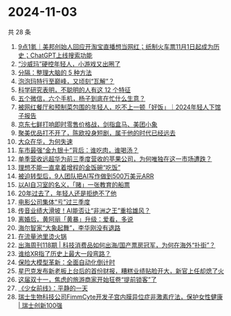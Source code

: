# 2024-11-03

共 28 条

<!-- BEGIN 36KR -->
<!-- 最后更新时间 2024-11-03 00:17:23 +0800 -->
1. [9点1氪｜美邦创始人回应开淘宝直播想当网红；纸制火车票11月1日起成为历史；ChatGPT上线搜索功能](https://36kr.com/p/3017905999914249)
1. [“沙威玛”硬控年轻人，小游戏又出圈了](https://36kr.com/p/3017823671415686)
1. [分隔：整理大脑的 5 种方法](https://36kr.com/p/3005152583081735)
1. [泡泡玛特行至巅峰，又顷刻“瓦解”？](https://36kr.com/p/3017907803370375)
1. [科学研究表明，不聪明的人有这 12 个特征](https://36kr.com/p/3012350582105602)
1. [五个微信，六个手机，杨子到底在忙什么生意？](https://36kr.com/p/3017900603319556)
1. [被网红餐厅和预制菜包围的年轻人，吃不上一顿「好饭」｜2024年轻人下馆子报告](https://36kr.com/p/3017628112086529)
1. [京东七鲜打响即时零售价格战，剑指盒马、美团小象](https://36kr.com/p/3018557695288578)
1. [聚美优品打不开了，陈欧投身短剧，属于他的时代已经远去](https://36kr.com/p/3017885871203845)
1. [大众在华，为何失速](https://36kr.com/p/3018527017494024)
1. [车市最强“金九银十”背后：谁吃肉，谁喝汤？](https://36kr.com/p/3017814236148608)
1. [单季营收远超华为前三季度营收的苹果公司，为何唯独在这一市场遭跌？](https://36kr.com/p/3018514910897416)
1. [理想不能一直拿着增程的金饭碗“吃饭”](https://36kr.com/p/3017830385234817)
1. [被迫转型后，9人团队把AI写作做到500万美元ARR](https://36kr.com/p/3017935008048386)
1. [以AI自习室的名义，「赌」一张教育的船票](https://36kr.com/p/3017820521276928)
1. [20年过去了，年轻人还是拒绝不了他](https://36kr.com/p/3017900502131977)
1. [电影公司集体“亏”过三季度](https://36kr.com/p/3017933906601219)
1. [传音业绩大滑坡！AI能否让“非洲之王”重拾雄风？](https://36kr.com/p/3017866022331911)
1. [离婚后，黄阿丽「黄暴」升级：爱看，多说](https://36kr.com/p/3017621222614531)
1. [海尔智家“大象起舞”，李华刚没有退路](https://36kr.com/p/3017982716126726)
1. [在流量池里烫火锅](https://36kr.com/p/3017819821041161)
1. [出海周刊118期 | 科技消费品如何出海/国产票房冠军，为何在海外“扑街”？](https://36kr.com/p/3017614553982467)
1. [谁给XR指了历史上最大一段弯路？](https://36kr.com/p/3017830823208192)
1. [保险大模型革新：全面自动化倒计时](https://36kr.com/p/3017773838361860)
1. [星巴克发布新老板上台后的首份财报，糟糕业绩贴脸开大，新官上任却熄了火](https://36kr.com/p/3017855418839939)
1. [这届双十一，焦虑的旅游商家开始狂卷“提前锁客”了](https://36kr.com/p/3017602000745605)
1. [《少女前线》：平静的一天](https://36kr.com/p/3017804446672393)
1. [瑞士生物科技公司FimmCyte开发子宫内膜异位症非激素疗法，保护女性健康 | 瑞士创新100强](https://36kr.com/p/3018849038087301)
<!-- END 36KR -->
